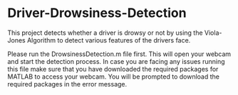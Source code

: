 # Driver-Drowsiness-Detection
This project detects whether a driver is drowsy or not by using the Viola-Jones Algorithm to detect various features of the drivers face.

Please run the DrowsinessDetection.m file first. This will open your webcam and start the detection process.
In case you are facing any issues running this file make sure that you have downloaded the required packages for MATLAB to access your webcam.
You will be prompted to download the required packages in the error message.
